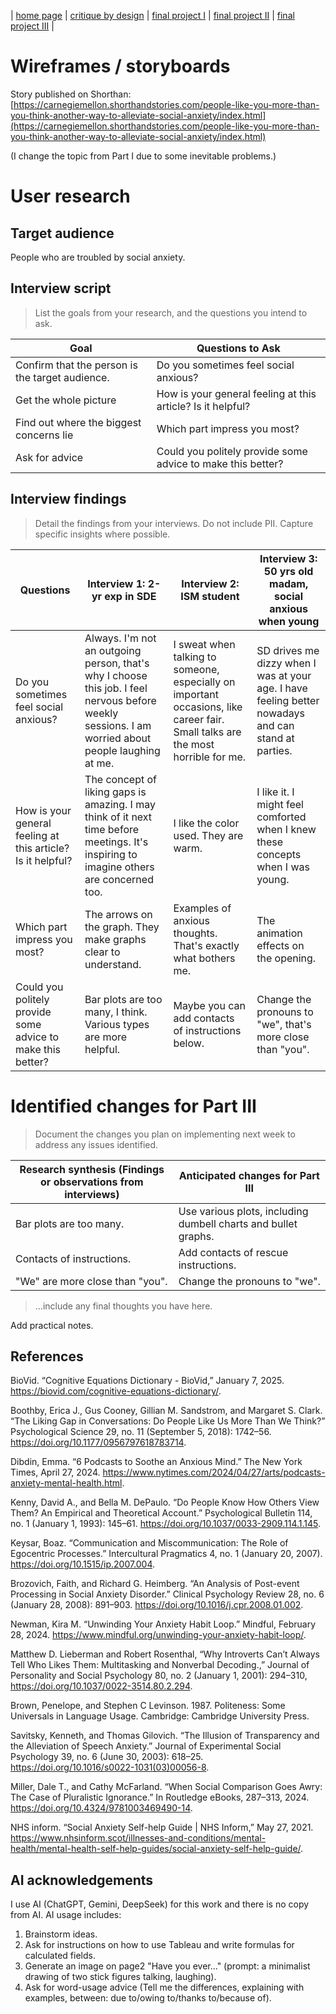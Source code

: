 | [home page](https://serena-xue.github.io/2025Spring-Telling-Stories-with-Data/) | [critique by design](critique-by-design) | [final project I](final-project-part-one) | [final project II](final-project-part-two) | [final project III](final-project-part-three) |

# Wireframes / storyboards
Story published on Shorthan: [https://carnegiemellon.shorthandstories.com/people-like-you-more-than-you-think-another-way-to-alleviate-social-anxiety/index.html](https://carnegiemellon.shorthandstories.com/people-like-you-more-than-you-think-another-way-to-alleviate-social-anxiety/index.html)

(I change the topic from Part I due to some inevitable problems.)

# User research 

## Target audience

People who are troubled by social anxiety.

## Interview script
> List the goals from your research, and the questions you intend to ask. 

| Goal | Questions to Ask |
|------|------------------|
|Confirm that the person is the target audience.|Do you sometimes feel social anxious?|
|Get the whole picture|How is your general feeling at this article? Is it helpful?|
|Find out where the biggest concerns lie|Which part impress you most?|
|Ask for advice|Could you politely provide some advice to make this better?|

## Interview findings
> Detail the findings from your interviews. Do not include PII. Capture specific insights where possible.

| Questions               | Interview 1: 2-yr exp in SDE | Interview 2: ISM student | Interview 3: 50 yrs old madam, social anxious when young |
|-------------------------|--------------------------------|-------------|-------------|
|Do you sometimes feel social anxious?|Always. I'm not an outgoing person, that's why I choose this job. I feel nervous before weekly sessions. I am worried about people laughing at me.|I sweat when talking to someone, especially on important occasions, like career fair. Small talks are the most horrible for me.|SD drives me dizzy when I was at your age. I have feeling better nowadays and can stand at parties.|
|How is your general feeling at this article? Is it helpful?|The concept of liking gaps is amazing. I may think of it next time before meetings. It's inspiring to imagine others are concerned too.|I like the color used. They are warm.|I like it. I might feel comforted when I knew these concepts when I was young.|
|Which part impress you most?|The arrows on the graph. They make graphs clear to understand.|Examples of anxious thoughts. That's exactly what bothers me.|The animation effects on the opening.|
|Could you politely provide some advice to make this better?|Bar plots are too many, I think. Various types are more helpful.|Maybe you can add contacts of instructions below.|Change the pronouns to "we", that's more close than "you".|


# Identified changes for Part III
> Document the changes you plan on implementing next week to address any issues identified.  

| Research synthesis (Findings or observations from interviews)                       | Anticipated changes for Part III|
|------------------------------------------|--------------------------------------------------------------------------------|
|Bar plots are too many.|Use various plots, including dumbell charts and bullet graphs.|
|Contacts of instructions.|Add contacts of rescue instructions.|
|"We" are more close than "you".|Change the pronouns to "we".|

> ...include any final thoughts you have here. 

Add practical notes.

## References

BioVid. “Cognitive Equations Dictionary - BioVid,” January 7, 2025. https://biovid.com/cognitive-equations-dictionary/.

Boothby, Erica J., Gus Cooney, Gillian M. Sandstrom, and Margaret S. Clark. “The Liking Gap in Conversations: Do People Like Us More Than We Think?” Psychological Science 29, no. 11 (September 5, 2018): 1742–56. https://doi.org/10.1177/0956797618783714.

Dibdin, Emma. “6 Podcasts to Soothe an Anxious Mind.” The New York Times, April 27, 2024. https://www.nytimes.com/2024/04/27/arts/podcasts-anxiety-mental-health.html.

Kenny, David A., and Bella M. DePaulo. “Do People Know How Others View Them? An Empirical and Theoretical Account.” Psychological Bulletin 114, no. 1 (January 1, 1993): 145–61. https://doi.org/10.1037/0033-2909.114.1.145.

Keysar, Boaz. “Communication and Miscommunication: The Role of Egocentric Processes.” Intercultural Pragmatics 4, no. 1 (January 20, 2007). https://doi.org/10.1515/ip.2007.004.

Brozovich, Faith, and Richard G. Heimberg. “An Analysis of Post-event Processing in Social Anxiety Disorder.” Clinical Psychology Review 28, no. 6 (January 28, 2008): 891–903. https://doi.org/10.1016/j.cpr.2008.01.002.

Newman, Kira M. “Unwinding Your Anxiety Habit Loop.” Mindful, February 28, 2024. https://www.mindful.org/unwinding-your-anxiety-habit-loop/.

Matthew D. Lieberman and Robert Rosenthal, “Why Introverts Can’t Always Tell Who Likes Them: Multitasking and Nonverbal Decoding.,” Journal of Personality and Social Psychology 80, no. 2 (January 1, 2001): 294–310, https://doi.org/10.1037/0022-3514.80.2.294.

Brown, Penelope, and Stephen C Levinson. 1987. Politeness: Some Universals in Language Usage. Cambridge: Cambridge University Press.

Savitsky, Kenneth, and Thomas Gilovich. “The Illusion of Transparency and the Alleviation of Speech Anxiety.” Journal of Experimental Social Psychology 39, no. 6 (June 30, 2003): 618–25. https://doi.org/10.1016/s0022-1031(03)00056-8.

Miller, Dale T., and Cathy McFarland. “When Social Comparison Goes Awry: The Case of Pluralistic Ignorance.” In Routledge eBooks, 287–313, 2024. https://doi.org/10.4324/9781003469490-14.

NHS inform. “Social Anxiety Self-help Guide \| NHS Inform,” May 27, 2021. https://www.nhsinform.scot/illnesses-and-conditions/mental-health/mental-health-self-help-guides/social-anxiety-self-help-guide/.

## AI acknowledgements
I use AI (ChatGPT, Gemini, DeepSeek) for this work and there is no copy from AI. AI usage includes:
1. Brainstorm ideas.
2. Ask for instructions on how to use Tableau and write formulas for calculated fields.
3. Generate an image on page2 "Have you ever..." (prompt: a minimalist drawing of two stick figures talking, laughing).
4. Ask for word-usage advice (Tell me the differences, explaining with examples, between: due to/owing to/thanks to/because of).
